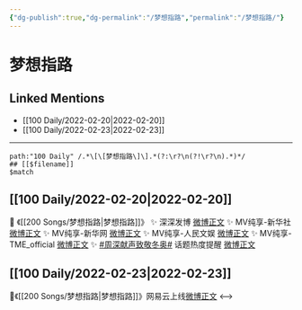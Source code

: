 ```yaml
---
{"dg-publish":true,"dg-permalink":"/梦想指路","permalink":"/梦想指路/"}
---
```


# 梦想指路

## Linked Mentions
- [[100 Daily/2022-02-20\|2022-02-20]]
- [[100 Daily/2022-02-23\|2022-02-23]]


---

```expander
path:"100 Daily" /.*\[\[梦想指路\]\].*(?:\r?\n(?!\r?\n).*)*/
## [[$filename]]
$match
```
## [[100 Daily/2022-02-20\|2022-02-20]]
💫 《[[200 Songs/梦想指路\|梦想指路]]》
✨ 深深发博 [微博正文](https://m.weibo.cn/6466290670/4738908933587209)
✨ MV纯享-新华社 [微博正文](https://m.weibo.cn/6466290670/4738873026937415)
✨ MV纯享-新华网 [微博正文](https://m.weibo.cn/6466290670/4738862851557649)
✨ MV纯享-人民文娱 [微博正文](https://m.weibo.cn/6466290670/4738914755281151)
✨ MV纯享-TME_official [微博正文](https://m.weibo.cn/6466290670/4738890428060190)
✨ [#周深献声致敬冬奥#](https://s.weibo.com/weibo?q=%23%E5%91%A8%E6%B7%B1%E7%8C%AE%E5%A3%B0%E8%87%B4%E6%95%AC%E5%86%AC%E5%A5%A5%23) 话题热度提醒 [微博正文](https://m.weibo.cn/6466290670/4738880315854775)
## [[100 Daily/2022-02-23\|2022-02-23]]
🌟《[[200 Songs/梦想指路\|梦想指路]]》网易云上线[微博正文](https://m.weibo.cn/6466290670/4740000752861231)
<-->